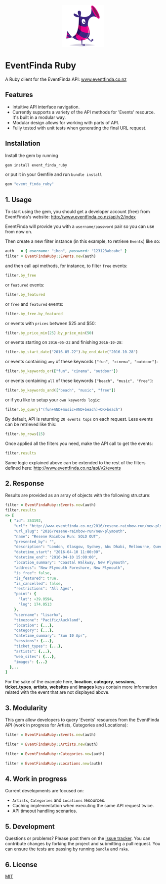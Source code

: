 <div align="center">
  <a href="https://github.com/juanroldan1989/event_finda_ruby"><img width="136" src="https://github.com/juanroldan1989/event_finda_ruby/raw/master/icons/icon.png" alt="eventfinda ruby logo" /></a>
</div>

# EventFinda Ruby

A Ruby client for the EventFinda API: www.eventfinda.co.nz

## Features

* Intuitive API interface navigation.
* Currently supports a variety of the API methods for 'Events' resource. It's built in a modular way.
* Modular design allows for working with parts of API.
* Fully tested with unit tests when generating the final URL request.

## Installation

Install the gem by running

```ruby
gem install event_finda_ruby
```

or put it in your Gemfile and run `bundle install`

```ruby
gem "event_finda_ruby"
```

## 1. Usage

To start using the gem, you should get a developer account (free) from EventFinda's website: http://www.eventfinda.co.nz/api/v2/index

EventFinda will provide you with a `username/password` pair so you can use from now on.

Then create a new filter instance (in this example, to retrieve `Events`) like so:

```ruby
auth   = { username: "jhon", password: "123123abcabc" }
filter = EventFindaRuby::Events.new(auth)
```

and then call api methods, for instance, to filter `free` events:

```ruby
filter.by_free
```

or `featured` events:

```ruby
filter.by_featured
```

or `free` and `featured` events:

```ruby
filter.by_free.by_featured
```

or events with `prices` between $25 and $50:

```ruby
filter.by_price_min(25).by_price_min(50)
```

or events starting on `2016-05-22` and finishing `2016-10-28`:

```ruby
filter.by_start_date("2016-05-22").by_end_date("2016-10-28")
```

or events containing `any` of these keywords `["fun", "cinema", "outdoor"]`:

```ruby
filter.by_keywords_or(["fun", "cinema", "outdoor"])
```

or events containing `all` of these keywords `["beach", "music", "free"]`:

```ruby
filter.by_keywords_and(["beach", "music", "free"])
```

or if you like to setup your `own keywords logic`:

```ruby
filter.by_query("(fun+AND+music+AND+beach)+OR+beach")
```

By default, API is returning `20 events tops` on each request. Less events can be retrieved like this:

```ruby
filter.by_rows(15)
```

Once applied all the filters you need, make the API call to get the events:

```ruby
filter.results
```

Same logic explained above can be extended to the rest of the filters defined here: http://www.eventfinda.co.nz/api/v2/events

## 2. Response
Results are provided as an array of objects with the following structure:

```ruby
filter = EventFindaRuby::Events.new(auth)
filter.results
=> [
  { "id": 353192,
    "url": "http://www.eventfinda.co.nz/2016/resene-rainbow-run/new-plymouth",
    "url_slug": "2016/resene-rainbow-run/new-plymouth",
    "name": "Resene Rainbow Run: SOLD OUT",
    "presented_by": "",
    "description": "London, Glasgow, Sydney, Abu Dhabi, Melbourne, Queenstown, and now Taranaki! There's nothing else like it in Taranaki! Get together with your friends, family and colleagues to participate in Taranaki’s first ever ...",
    "datetime_start": "2016-04-10 11:00:00",
    "datetime_end": "2016-04-10 15:00:00",
    "location_summary": "Coastal Walkway, New Plymouth",
    "address": "New Plymouth Foreshore, New Plymouth",
    "is_free": false,
    "is_featured": true,
    "is_cancelled": false,
    "restrictions": "All Ages",
    "point": {
      "lat": -39.0594,
      "lng": 174.0513
    },
    "username": "lisarhx",
    "timezone": "Pacific/Auckland",
    "location": {...},
    "category": {...},
    "datetime_summary": "Sun 10 Apr",
    "sessions": {...},
    "ticket_types": {...},
    "artists": {...},
    "web_sites": {...},
    "images": {...}
  },..
]
```

For the sake of the example here, **location**, **category**, **sessions**, **ticket_types**, **artists**, **websites** and **images** keys contain more information related with the event that are not displayed above.

## 3. Modularity

This gem allow developers to query 'Events' resources from the EventFinda API (work in progress for Artists, Categories and Locations):

```ruby
filter = EventFindaRuby::Events.new(auth)
```

```ruby
filter = EventFindaRuby::Artists.new(auth)
```

```ruby
filter = EventFindaRuby::Categories.new(auth)
```

```ruby
filter = EventFindaRuby::Locations.new(auth)
```

## 4. Work in progress

Current developments are focused on:

- `Artists`, `Categories` and `Locations` resources.
- Caching implementation when executing the same API request twice.
- API timeout handling scenarios.

## 5. Development

Questions or problems? Please post them on the [issue tracker](https://github.com/juanroldan1989/event_finda_ruby/github/issues). You can contribute changes by forking the project and submitting a pull request. You can ensure the tests are passing by running `bundle` and `rake`.

## 6. License

[MIT](http://opensource.org/licenses/MIT)
